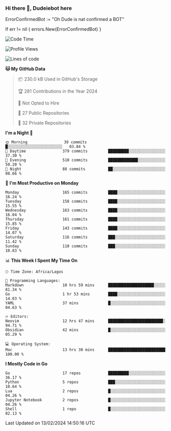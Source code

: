 ### Hi there 👋, Dudeiebot here

ErrorConfirmedBot := "Oh Dude is nat confirmed a BOT"

If err != nil {
errors.New(ErrorConfirmedBot)
}

<!--START_SECTION:waka-->
![Code Time](http://img.shields.io/badge/Code%20Time-70%20hrs%201%20min-blue)

![Profile Views](http://img.shields.io/badge/Profile%20Views-17-blue)

![Lines of code](https://img.shields.io/badge/From%20Hello%20World%20I%27ve%20Written-148.5%20thousand%20lines%20of%20code-blue)

**🐱 My GitHub Data** 

> 📦 230.0 kB Used in GitHub's Storage 
 > 
> 🏆 281 Contributions in the Year 2024
 > 
> 🚫 Not Opted to Hire
 > 
> 📜 27 Public Repositories 
 > 
> 🔑 32 Private Repositories 
 > 
**I'm a Night 🦉** 

```text
🌞 Morning                39 commits          █░░░░░░░░░░░░░░░░░░░░░░░░   03.84 % 
🌆 Daytime                379 commits         █████████░░░░░░░░░░░░░░░░   37.30 % 
🌃 Evening                510 commits         █████████████░░░░░░░░░░░░   50.20 % 
🌙 Night                  88 commits          ██░░░░░░░░░░░░░░░░░░░░░░░   08.66 % 
```
📅 **I'm Most Productive on Monday** 

```text
Monday                   165 commits         ████░░░░░░░░░░░░░░░░░░░░░   16.24 % 
Tuesday                  158 commits         ████░░░░░░░░░░░░░░░░░░░░░   15.55 % 
Wednesday                163 commits         ████░░░░░░░░░░░░░░░░░░░░░   16.04 % 
Thursday                 161 commits         ████░░░░░░░░░░░░░░░░░░░░░   15.85 % 
Friday                   143 commits         ████░░░░░░░░░░░░░░░░░░░░░   14.07 % 
Saturday                 116 commits         ███░░░░░░░░░░░░░░░░░░░░░░   11.42 % 
Sunday                   110 commits         ███░░░░░░░░░░░░░░░░░░░░░░   10.83 % 
```


📊 **This Week I Spent My Time On** 

```text
🕑︎ Time Zone: Africa/Lagos

💬 Programming Languages: 
Markdown                 10 hrs 59 mins      ████████████████████░░░░░   81.34 % 
Go                       1 hr 53 mins        ████░░░░░░░░░░░░░░░░░░░░░   14.03 % 
YAML                     37 mins             █░░░░░░░░░░░░░░░░░░░░░░░░   04.63 % 

🔥 Editors: 
Neovim                   12 hrs 47 mins      ████████████████████████░   94.71 % 
Obsidian                 42 mins             █░░░░░░░░░░░░░░░░░░░░░░░░   05.29 % 

💻 Operating System: 
Mac                      13 hrs 30 mins      █████████████████████████   100.00 % 
```

**I Mostly Code in Go** 

```text
Go                       17 repos            █████████░░░░░░░░░░░░░░░░   36.17 % 
Python                   5 repos             ███░░░░░░░░░░░░░░░░░░░░░░   10.64 % 
Lua                      2 repos             █░░░░░░░░░░░░░░░░░░░░░░░░   04.26 % 
Jupyter Notebook         2 repos             █░░░░░░░░░░░░░░░░░░░░░░░░   04.26 % 
Shell                    1 repo              █░░░░░░░░░░░░░░░░░░░░░░░░   02.13 % 
```




 Last Updated on 13/02/2024 14:50:16 UTC
<!--END_SECTION:waka-->

<!--
**Dudeiebot/Dudeiebot** is a ✨ _special_ ✨ repository because its `README.md` (this file) appears on your GitHub profile.

Here are some ideas to get you started:

- 🔭 I’m currently working on ...
- 🌱 I’m currently learning ...
- 👯 I’m looking to collaborate on ...
- 🤔 I’m looking for help with ...
- 💬 Ask me about ...
- 📫 How to reach me: ...
- 😄 Pronouns: ...
- ⚡ Fun fact: ...
-->
